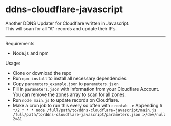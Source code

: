 # ddns-cloudflare-javascript
Another DDNS Updater for Cloudflare written in Javascript.  
This will scan for all "A" records and update their IPs.

------------

Requirements
* Node.js and npm

Usage:
* Clone or download the repo
* Run `npm install` to install all necessary dependencies.
* Copy `parameters_example.json` to `parameters.json`
* Fill in `parameters.json` with information from your Cloudflare Account. You can remove the zones array to scan for all zones.
* Run `node main.js` to update records on Cloudflare.
* Make a cron job to run this every so often with `crontab -e`
Appending
`0 */2 * * * node /full/path/to/ddns-cloudflare-javascript/main.js /full/path/to/ddns-cloudflare-javascript/parameters.json >/dev/null 2>&1`
